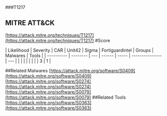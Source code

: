 ###T1217
## MITRE ATT&CK
[https://attack.mitre.org/techniques/T1217](https://attack.mitre.org/techniques/T1217)
#Score

| Likelihood | Severity | CAR | Unit42 | Sigma | Fortiguardintel | Groups | Malwares | Tools |
| ---------- | -------- | --- | ------ | ----- | --------------- | ---  |
 |   |   |   |   |   |   |   | 3 | 1 |

##Related Malwares
[https://attack.mitre.org/software/S0409](https://attack.mitre.org/software/S0409)
[https://attack.mitre.org/software/S0274](https://attack.mitre.org/software/S0274)
[https://attack.mitre.org/software/S0079](https://attack.mitre.org/software/S0079)
[]()
##Related Tools
[https://attack.mitre.org/software/S0363](https://attack.mitre.org/software/S0363)
[]()
